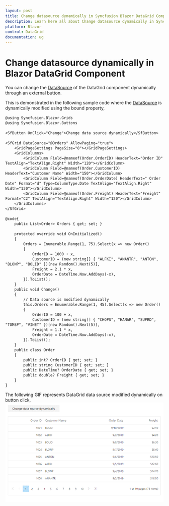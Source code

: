 ```yaml
---
layout: post
title: Change datasource dynamically in Syncfusion Blazor DataGrid Component
description: Learn here all about Change datasource dynamically in Syncfusion Blazor DataGrid component and more.
platform: Blazor
control: DataGrid
documentation: ug
---
```


# Change datasource dynamically in Blazor DataGrid Component

You can change the [DataSource](https://help.syncfusion.com/cr/blazor/Syncfusion.Blazor.Charts.ChartSeries.html#Syncfusion_Blazor_Charts_ChartSeries_Type) of the DataGrid component dynamically through an external button.

This is demonstrated in the following sample code where the [DataSource](https://help.syncfusion.com/cr/blazor/Syncfusion.Blazor.Charts.ChartSeries.html#Syncfusion_Blazor_Charts_ChartSeries_Type) is dynamically modified using the bound property,

```cshtml
@using Syncfusion.Blazor.Grids
@using Syncfusion.Blazor.Buttons

<SfButton OnClick="Change">Change data source dynamically</SfButton>

<SfGrid DataSource="@Orders" AllowPaging="true">
    <GridPageSettings PageSize="8"></GridPageSettings>
    <GridColumns>
        <GridColumn Field=@nameof(Order.OrderID) HeaderText="Order ID" TextAlign="TextAlign.Right" Width="120"></GridColumn>
        <GridColumn Field=@nameof(Order.CustomerID) HeaderText="Customer Name" Width="150"></GridColumn>
        <GridColumn Field=@nameof(Order.OrderDate) HeaderText=" Order Date" Format="d" Type=ColumnType.Date TextAlign="TextAlign.Right" Width="130"></GridColumn>
        <GridColumn Field=@nameof(Order.Freight) HeaderText="Freight" Format="C2" TextAlign="TextAlign.Right" Width="120"></GridColumn>
    </GridColumns>
</SfGrid>

@code{
    public List<Order> Orders { get; set; }

    protected override void OnInitialized()
    {
        Orders = Enumerable.Range(1, 75).Select(x => new Order()
        {
            OrderID = 1000 + x,
            CustomerID = (new string[] { "ALFKI", "ANANTR", "ANTON", "BLONP", "BOLID" })[new Random().Next(5)],
            Freight = 2.1 * x,
            OrderDate = DateTime.Now.AddDays(-x),
        }).ToList();
    }
    public void Change()
    {
        // Data source is modified dynamically
        this.Orders = Enumerable.Range(1, 45).Select(x => new Order()
        {
            OrderID = 100 + x,
            CustomerID = (new string[] { "CHOPS", "HANAR", "SUPRD", "TOMSP", "VINET" })[new Random().Next(5)],
            Freight = 1.1 * x,
            OrderDate = DateTime.Now.AddDays(-x),
        }).ToList();
    }
    public class Order
    {
        public int? OrderID { get; set; }
        public string CustomerID { get; set; }
        public DateTime? OrderDate { get; set; }
        public double? Freight { get; set; }
    }
}
```

The following GIF represents DataGrid data source modified dynamically on button click,
![Update datasource dynamically](../images/grid-dynamic-datasource.gif)